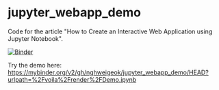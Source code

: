# jupyter_webapp_demo
Code for the article "How to Create an Interactive Web Application using Jupyter Notebook".

[![Binder](https://mybinder.org/badge_logo.svg)](https://mybinder.org/v2/gh/Michiko1997/demo_Sentiment/HEAD?urlpath=voila%2Frender%2FDemo.ipynb)

Try the demo here: https://mybinder.org/v2/gh/nghweigeok/jupyter_webapp_demo/HEAD?urlpath=%2Fvoila%2Frender%2FDemo.ipynb


